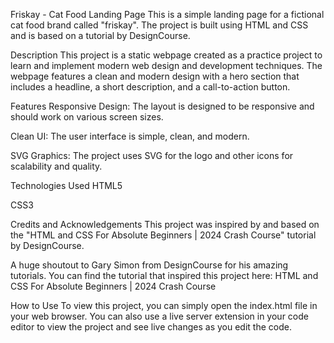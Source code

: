 Friskay - Cat Food Landing Page
This is a simple landing page for a fictional cat food brand called "friskay". The project is built using HTML and CSS and is based on a tutorial by DesignCourse.

Description
This project is a static webpage created as a practice project to learn and implement modern web design and development techniques. The webpage features a clean and modern design with a hero section that includes a headline, a short description, and a call-to-action button.

Features
Responsive Design: The layout is designed to be responsive and should work on various screen sizes.

Clean UI: The user interface is simple, clean, and modern.

SVG Graphics: The project uses SVG for the logo and other icons for scalability and quality.

Technologies Used
HTML5

CSS3

Credits and Acknowledgements
This project was inspired by and based on the "HTML and CSS For Absolute Beginners | 2024 Crash Course" tutorial by DesignCourse.

A huge shoutout to Gary Simon from DesignCourse for his amazing tutorials. You can find the tutorial that inspired this project here:
HTML and CSS For Absolute Beginners | 2024 Crash Course

How to Use
To view this project, you can simply open the index.html file in your web browser. You can also use a live server extension in your code editor to view the project and see live changes as you edit the code.
